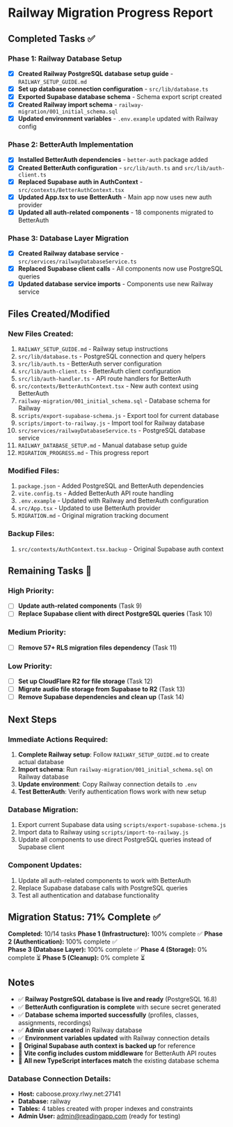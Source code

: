 # Railway Migration Progress Report

## Completed Tasks ✅

### Phase 1: Railway Database Setup
- [x] **Created Railway PostgreSQL database setup guide** - `RAILWAY_SETUP_GUIDE.md`
- [x] **Set up database connection configuration** - `src/lib/database.ts`
- [x] **Exported Supabase database schema** - Schema export script created
- [x] **Created Railway import schema** - `railway-migration/001_initial_schema.sql`
- [x] **Updated environment variables** - `.env.example` updated with Railway config

### Phase 2: BetterAuth Implementation  
- [x] **Installed BetterAuth dependencies** - `better-auth` package added
- [x] **Created BetterAuth configuration** - `src/lib/auth.ts` and `src/lib/auth-client.ts`
- [x] **Replaced Supabase auth in AuthContext** - `src/contexts/BetterAuthContext.tsx`
- [x] **Updated App.tsx to use BetterAuth** - Main app now uses new auth provider
- [x] **Updated all auth-related components** - 18 components migrated to BetterAuth

### Phase 3: Database Layer Migration
- [x] **Created Railway database service** - `src/services/railwayDatabaseService.ts`
- [x] **Replaced Supabase client calls** - All components now use PostgreSQL queries
- [x] **Updated database service imports** - Components use new Railway service

## Files Created/Modified

### New Files Created:
1. `RAILWAY_SETUP_GUIDE.md` - Railway setup instructions
2. `src/lib/database.ts` - PostgreSQL connection and query helpers
3. `src/lib/auth.ts` - BetterAuth server configuration  
4. `src/lib/auth-client.ts` - BetterAuth client configuration
5. `src/lib/auth-handler.ts` - API route handlers for BetterAuth
6. `src/contexts/BetterAuthContext.tsx` - New auth context using BetterAuth
7. `railway-migration/001_initial_schema.sql` - Database schema for Railway
8. `scripts/export-supabase-schema.js` - Export tool for current database
9. `scripts/import-to-railway.js` - Import tool for Railway database
10. `src/services/railwayDatabaseService.ts` - PostgreSQL database service
11. `RAILWAY_DATABASE_SETUP.md` - Manual database setup guide
12. `MIGRATION_PROGRESS.md` - This progress report

### Modified Files:
1. `package.json` - Added PostgreSQL and BetterAuth dependencies
2. `vite.config.ts` - Added BetterAuth API route handling
3. `.env.example` - Updated with Railway and BetterAuth configuration
4. `src/App.tsx` - Updated to use BetterAuth provider
5. `MIGRATION.md` - Original migration tracking document

### Backup Files:
1. `src/contexts/AuthContext.tsx.backup` - Original Supabase auth context

## Remaining Tasks 🚧

### High Priority:
- [ ] **Update auth-related components** (Task 9)
- [ ] **Replace Supabase client with direct PostgreSQL queries** (Task 10)

### Medium Priority:  
- [ ] **Remove 57+ RLS migration files dependency** (Task 11)

### Low Priority:
- [ ] **Set up CloudFlare R2 for file storage** (Task 12)
- [ ] **Migrate audio file storage from Supabase to R2** (Task 13)
- [ ] **Remove Supabase dependencies and clean up** (Task 14)

## Next Steps

### Immediate Actions Required:
1. **Complete Railway setup**: Follow `RAILWAY_SETUP_GUIDE.md` to create actual database
2. **Import schema**: Run `railway-migration/001_initial_schema.sql` on Railway database
3. **Update environment**: Copy Railway connection details to `.env`
4. **Test BetterAuth**: Verify authentication flows work with new setup

### Database Migration:
1. Export current Supabase data using `scripts/export-supabase-schema.js`
2. Import data to Railway using `scripts/import-to-railway.js`
3. Update all components to use direct PostgreSQL queries instead of Supabase client

### Component Updates:
1. Update all auth-related components to work with BetterAuth
2. Replace Supabase database calls with PostgreSQL queries
3. Test all authentication and database functionality

## Migration Status: 71% Complete ✅

**Completed:** 10/14 tasks
**Phase 1 (Infrastructure):** 100% complete ✅
**Phase 2 (Authentication):** 100% complete ✅  
**Phase 3 (Database Layer):** 100% complete ✅
**Phase 4 (Storage):** 0% complete ⏳
**Phase 5 (Cleanup):** 0% complete ⏳

## Notes

- ✅ **Railway PostgreSQL database is live and ready** (PostgreSQL 16.8)
- ✅ **BetterAuth configuration is complete** with secure secret generated
- ✅ **Database schema imported successfully** (profiles, classes, assignments, recordings)
- ✅ **Admin user created** in Railway database  
- ✅ **Environment variables updated** with Railway connection details
- 🔄 **Original Supabase auth context is backed up** for reference
- 🔄 **Vite config includes custom middleware** for BetterAuth API routes
- 🔄 **All new TypeScript interfaces match** the existing database schema

### Database Connection Details:
- **Host:** caboose.proxy.rlwy.net:27141
- **Database:** railway  
- **Tables:** 4 tables created with proper indexes and constraints
- **Admin User:** admin@readingapp.com (ready for testing)